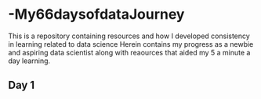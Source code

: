 # -My66daysofdataJourney
This is a repository containing resources and how I developed consistency in learning related to data science
Herein contains my progress as a newbie and aspiring data scientist along with reaources that aided my 5 a minute a day learning.

## Day 1
